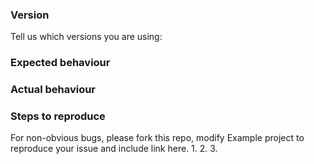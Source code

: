 ### Version
Tell us which versions you are using: 


### Expected behaviour



### Actual behaviour



### Steps to reproduce
For non-obvious bugs, please fork this repo, modify Example project to reproduce your issue and include link here.
1.
2.
3.

<!-- Love GlanceLab? Please consider supporting our collective:
👉  https://opencollective.com/glancelab/donate -->
